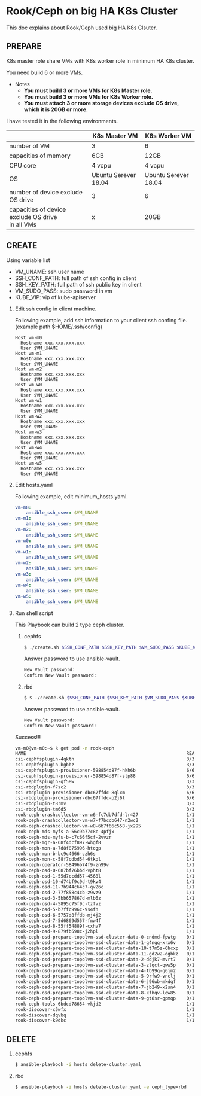 # Rook/Ceph on big HA K8s Cluster

This doc explains about Rook/Ceph used big HA K8s Clsuter.

## PREPARE

K8s master role share VMs with K8s worker role in minimum HA K8s cluster.

You need build 6 or more VMs.

* Notes
    * __You must build 3 or more VMs for K8s Master role.__
    * __You must build 3 or more VMs for K8s Worker role.__
    * __You must attach 3 or more storage devices exclude OS drive, which it is 20GB or more.__


I have tested it in the following environments.

|                      |       K8s Master VM        |       K8s Worker VM        |
| -------------------- | -------------------------- | -------------------------- |
| number of VM         |              3             |              6             |
| capacities of memory |             6GB            |             12GB           |
|       CPU core       |           4 vcpu           |           4 vcpu           |
|          OS          |    Ubuntu Serever 18.04    |    Ubuntu Serever 18.04    |
|number of device exclude OS drive|        3        |              6             |
|capacities of device exclude OS drive <br> in all VMs|x|         20GB           |

## CREATE

Using variable list

* VM_UNAME: ssh user name
* SSH_CONF_PATH: full path of ssh config in client
* SSH_KEY_PATH: full path of ssh public key in client
* VM_SUDO_PASS: sudo password in vm
* KUBE_VIP: vip of kube-apiserver

1. Edit ssh config in client machine.

    Following example, add ssh information to your client ssh confing file.(example path $HOME/.ssh/config)

    ```$HOME/.ssh/config    
    Host vm-m0
      Hostname xxx.xxx.xxx.xxx
      User $VM_UNAME
    Host vm-m1
      Hostname xxx.xxx.xxx.xxx
      User $VM_UNAME
    Host vm-m2
      Hostname xxx.xxx.xxx.xxx
      User $VM_UNAME    
    Host vm-w0
      Hostname xxx.xxx.xxx.xxx
      User $VM_UNAME
    Host vm-w1
      Hostname xxx.xxx.xxx.xxx
      User $VM_UNAME
    Host vm-w2
      Hostname xxx.xxx.xxx.xxx
      User $VM_UNAME
    Host vm-w3
      Hostname xxx.xxx.xxx.xxx
      User $VM_UNAME
    Host vm-w4
      Hostname xxx.xxx.xxx.xxx
      User $VM_UNAME
    Host vm-w5
      Hostname xxx.xxx.xxx.xxx
      User $VM_UNAME      
    ```

2. Edit hosts.yaml

    Following example, edit minimum_hosts.yaml.

    ```yaml
    vm-m0:
        ansible_ssh_user: $VM_UNAME
    vm-m1:
        ansible_ssh_user: $VM_UNAME
    vm-m2:
        ansible_ssh_user: $VM_UNAME    
    vm-w0:
        ansible_ssh_user: $VM_UNAME
    vm-w1:
        ansible_ssh_user: $VM_UNAME
    vm-w2:
        ansible_ssh_user: $VM_UNAME
    vm-w3:
        ansible_ssh_user: $VM_UNAME
    vm-w4:
        ansible_ssh_user: $VM_UNAME
    vm-w5:
        ansible_ssh_user: $VM_UNAME        
    ```

3. Run shell script

    This Playbook can build 2 type ceph cluster.

    1. cephfs

        ```sh
        $ ./create.sh $SSH_CONF_PATH $SSH_KEY_PATH $VM_SUDO_PASS $KUBE_VIP
        ```

        Answer password to use ansible-vault.

        ```sh
        New Vault password: 
        Confirm New Vault password:
        ```

    2. rbd

        ```sh
        $ $ ./create.sh $SSH_CONF_PATH $SSH_KEY_PATH $VM_SUDO_PASS $KUBE_VIP rbd
        ```

        Answer password to use ansible-vault.

        ```sh
        New Vault password: 
        Confirm New Vault password:
        ```

    Success!!!
    ```sh
    vm-m0@vm-m0:~$ k get pod -n rook-ceph 
    NAME                                                            READY   STATUS      RESTARTS   AGE
    csi-cephfsplugin-4qktn                                          3/3     Running     0          6m5s
    csi-cephfsplugin-bgbbz                                          3/3     Running     0          6m5s
    csi-cephfsplugin-provisioner-598854d87f-hkh6b                   6/6     Running     0          6m5s
    csi-cephfsplugin-provisioner-598854d87f-slp88                   6/6     Running     0          6m5s
    csi-cephfsplugin-qf58w                                          3/3     Running     0          6m5s
    csi-rbdplugin-f7sc2                                             3/3     Running     0          6m6s
    csi-rbdplugin-provisioner-dbc67ffdc-8qlxm                       6/6     Running     0          6m6s
    csi-rbdplugin-provisioner-dbc67ffdc-p2j6l                       6/6     Running     0          6m6s
    csi-rbdplugin-t8rmv                                             3/3     Running     0          6m6s
    csi-rbdplugin-tm6d5                                             3/3     Running     0          6m6s
    rook-ceph-crashcollector-vm-w6-fc7db7dfd-lr427                  1/1     Running     0          2m3s
    rook-ceph-crashcollector-vm-w7-f7bccb647-n2wc2                  1/1     Running     0          45s
    rook-ceph-crashcollector-vm-w8-6b7f66c558-jx295                 1/1     Running     0          46s
    rook-ceph-mds-myfs-a-56c9b77c8c-4pfjx                           1/1     Running     0          46s
    rook-ceph-mds-myfs-b-c7c66f5cf-2vvzr                            1/1     Running     0          45s
    rook-ceph-mgr-a-68f4dcf897-whgf8                                1/1     Running     0          2m34s
    rook-ceph-mon-a-7d8f875996-htcgp                                1/1     Running     0          5m6s
    rook-ceph-mon-b-bc9c4666-czh6s                                  1/1     Running     0          4m
    rook-ceph-mon-c-58f7cdbd54-6tkpl                                1/1     Running     0          3m2s
    rook-ceph-operator-58496b74f9-zn99v                             1/1     Running     0          9m1s
    rook-ceph-osd-0-687bf76bbd-vpht8                                1/1     Running     0          2m3s
    rook-ceph-osd-1-55d7ccdd57-4568l                                1/1     Running     0          118s
    rook-ceph-osd-10-d74bf9c9d-t9kv4                                1/1     Running     0          104s
    rook-ceph-osd-11-7b944c64c7-qv26c                               1/1     Running     0          100s
    rook-ceph-osd-2-77f858c4cb-z9vz9                                1/1     Running     0          2m1s
    rook-ceph-osd-3-5bb657867d-mlb6z                                1/1     Running     0          116s
    rook-ceph-osd-4-5895c75f9c-tzfvz                                1/1     Running     0          115s
    rook-ceph-osd-5-b7ffc996c-9s4fn                                 1/1     Running     0          112s
    rook-ceph-osd-6-5757d8ffdb-mj4j2                                1/1     Running     0          110s
    rook-ceph-osd-7-5d6869d557-fmw4f                                1/1     Running     0          108s
    rook-ceph-osd-8-55ff54889f-cxhv7                                1/1     Running     0          106s
    rook-ceph-osd-9-879fb598c-j2hpl                                 1/1     Running     0          102s
    rook-ceph-osd-prepare-topolvm-ssd-cluster-data-0-cndmd-fpwtg    0/1     Completed   0          2m26s
    rook-ceph-osd-prepare-topolvm-ssd-cluster-data-1-g4ngq-xrx6v    0/1     Completed   0          2m25s
    rook-ceph-osd-prepare-topolvm-ssd-cluster-data-10-t7m5z-6hcxp   0/1     Completed   0          2m22s
    rook-ceph-osd-prepare-topolvm-ssd-cluster-data-11-gd2w2-dgbkz   0/1     Completed   0          2m21s
    rook-ceph-osd-prepare-topolvm-ssd-cluster-data-2-ddjk7-mvrt7    0/1     Completed   0          2m25s
    rook-ceph-osd-prepare-topolvm-ssd-cluster-data-3-zlqct-qww5p    0/1     Completed   0          2m24s
    rook-ceph-osd-prepare-topolvm-ssd-cluster-data-4-tb99q-g6jm2    0/1     Completed   0          2m24s
    rook-ceph-osd-prepare-topolvm-ssd-cluster-data-5-9rfw9-vnclj    0/1     Completed   0          2m24s
    rook-ceph-osd-prepare-topolvm-ssd-cluster-data-6-j96wb-mkdgf    0/1     Completed   0          2m23s
    rook-ceph-osd-prepare-topolvm-ssd-cluster-data-7-jb249-x2sn4    0/1     Completed   0          2m23s
    rook-ceph-osd-prepare-topolvm-ssd-cluster-data-8-kfhqv-lqw85    0/1     Completed   0          2m22s
    rook-ceph-osd-prepare-topolvm-ssd-cluster-data-9-gt8sr-gpmqp    0/1     Completed   0          2m22s
    rook-ceph-tools-6bdcd78654-vkjd2                                1/1     Running     0          76s
    rook-discover-c5wfx                                             1/1     Running     0          8m14s
    rook-discover-dqvbq                                             1/1     Running     0          8m14s
    rook-discover-k9dkc                                             1/1     Running     0          8m14s    
    ```

## DELETE

1. cephfs

    ```sh
    $ ansible-playbook -i hosts delete-cluster.yaml
    ```

2. rbd

    ```sh
    $ ansible-playbook -i hosts delete-cluster.yaml -e ceph_type=rbd
    ```
